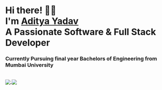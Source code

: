   <!-- Hi there! Feel free to make this your own but don't use my data --> 
<h1>Hi there! 👋😄<br>I'm <a href="https://www.adityayadav.my.id/">Aditya Yadav</a><br>A Passionate Software & Full Stack Developer</h1>
<h3>Currently Pursuing final year Bachelors of Engineering from Mumbai University</h3>
<br>
<a href="https://github.com/Aadi2001/github-readme-stats/github-readme-stats">
  <img align="center" src="https://github-readme-stats.vercel.app/api/pin/?username=Aadi2001&repo=github-readme-stats" />
</a>
<a href="https://github.com/Aadi2001/github-readme-stats/github-readme-stats">
  <img align="center" src="https://github-readme-stats.vercel.app/api/pin/?username=Aadi2001&repo=convoychat" />
</a>


